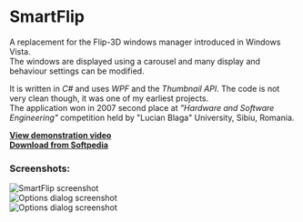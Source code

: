 SmartFlip
=========

A replacement for the Flip-3D windows manager introduced in Windows Vista.  
The windows are displayed using a carousel and many display and behaviour settings can be modified.  

It is written in *C#* and uses *WPF* and the *Thumbnail API*. The code is not very clean though, it was one of my earliest projects.  
The application won in 2007 second place at *"Hardware and Software Engineering"* competition
held by "Lucian Blaga" University, Sibiu, Romania.  


**[View demonstration video](http://youtu.be/bYX6YboNA4c)**  
**[Download from Softpedia](http://www.softpedia.com/get/System/OS-Enhancements/SmartFlip.shtml)**

### Screenshots:  

![SmartFlip screenshot](http://www.gratianlup.com/documents/smart_flip.png)  
![Options dialog screenshot](http://www.gratianlup.com/documents/smart_flip_options.PNG)  
![Options dialog screenshot](http://www.gratianlup.com/documents/smart_flip_options_2.PNG)
